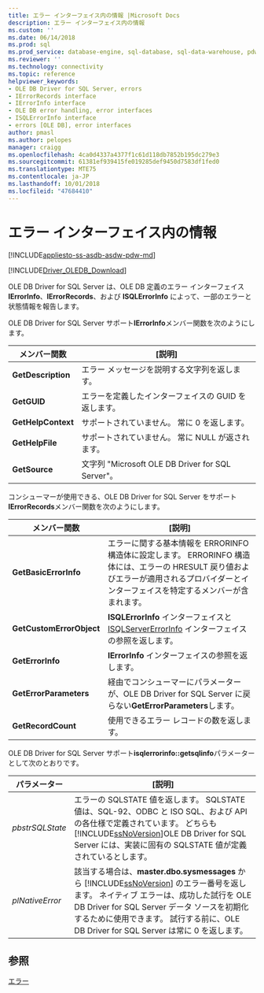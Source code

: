```yaml
---
title: エラー インターフェイス内の情報 |Microsoft Docs
description: エラー インターフェイス内の情報
ms.custom: ''
ms.date: 06/14/2018
ms.prod: sql
ms.prod_service: database-engine, sql-database, sql-data-warehouse, pdw
ms.reviewer: ''
ms.technology: connectivity
ms.topic: reference
helpviewer_keywords:
- OLE DB Driver for SQL Server, errors
- IErrorRecords interface
- IErrorInfo interface
- OLE DB error handling, error interfaces
- ISQLErrorInfo interface
- errors [OLE DB], error interfaces
author: pmasl
ms.author: pelopes
manager: craigg
ms.openlocfilehash: 4ca0d4337a4377f1c61d118db7852b195dc279e3
ms.sourcegitcommit: 61381ef939415fe019285def9450d7583df1fed0
ms.translationtype: MTE75
ms.contentlocale: ja-JP
ms.lasthandoff: 10/01/2018
ms.locfileid: "47684410"
---
```

# <a name="information-in-error-interfaces"></a>エラー インターフェイス内の情報
[!INCLUDE[appliesto-ss-asdb-asdw-pdw-md](../../../includes/appliesto-ss-asdb-asdw-pdw-md.md)]

[!INCLUDE[Driver_OLEDB_Download](../../../includes/driver_oledb_download.md)]

  OLE DB Driver for SQL Server は、OLE DB 定義のエラー インターフェイス **IErrorInfo**、**IErrorRecords**、および **ISQLErrorInfo** によって、一部のエラーと状態情報を報告します。  
  
 OLE DB Driver for SQL Server サポート**IErrorInfo**メンバー関数を次のようにします。  
  
|メンバー関数|[説明]|  
|---------------------|-----------------|  
|**GetDescription**|エラー メッセージを説明する文字列を返します。|  
|**GetGUID**|エラーを定義したインターフェイスの GUID を返します。|  
|**GetHelpContext**|サポートされていません。 常に 0 を返します。|  
|**GetHelpFile**|サポートされていません。 常に NULL が返されます。|  
|**GetSource**|文字列 "Microsoft OLE DB Driver for SQL Server"。|  
  
 コンシューマーが使用できる、OLE DB Driver for SQL Server をサポート**IErrorRecords**メンバー関数を次のようにします。  
  
|メンバー関数|[説明]|  
|---------------------|-----------------|  
|**GetBasicErrorInfo**|エラーに関する基本情報を ERRORINFO 構造体に設定します。 ERRORINFO 構造体には、エラーの HRESULT 戻り値およびエラーが適用されるプロバイダーとインターフェイスを特定するメンバーが含まれます。|  
|**GetCustomErrorObject**|**ISQLErrorInfo** インターフェイスと [ISQLServerErrorInfo](http://msdn.microsoft.com/library/a8323b5c-686a-4235-a8d2-bda43617b3a1) インターフェイスの参照を返します。|  
|**GetErrorInfo**|**IErrorInfo** インターフェイスの参照を返します。|  
|**GetErrorParameters**|経由でコンシューマーにパラメーターが、OLE DB Driver for SQL Server に戻らない**GetErrorParameters**します。|  
|**GetRecordCount**|使用できるエラー レコードの数を返します。|  
  
 OLE DB Driver for SQL Server サポート**isqlerrorinfo::getsqlinfo**パラメーターとして次のとおりです。  
  
|パラメーター|[説明]|  
|---------------|-----------------|  
|*pbstrSQLState*|エラーの SQLSTATE 値を返します。 SQLSTATE 値は、SQL-92、ODBC と ISO SQL、および API の各仕様で定義されています。 どちらも[!INCLUDE[ssNoVersion](../../../includes/ssnoversion-md.md)]OLE DB Driver for SQL Server には、実装に固有の SQLSTATE 値が定義されているとします。|  
|*plNativeError*|該当する場合は、**master.dbo.sysmessages** から [!INCLUDE[ssNoVersion](../../../includes/ssnoversion-md.md)] のエラー番号を返します。 ネイティブ エラーは、成功した試行を OLE DB Driver for SQL Server データ ソースを初期化するために使用できます。 試行する前に、OLE DB Driver for SQL Server は常に 0 を返します。|  
  
## <a name="see-also"></a>参照  
 [エラー](../../oledb/ole-db-errors/errors.md)  
  
  
